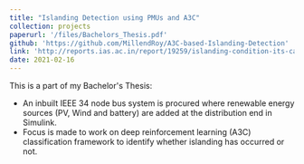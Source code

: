 ```yaml
---
title: "Islanding Detection using PMUs and A3C"
collection: projects
paperurl: '/files/Bachelors_Thesis.pdf'
github: 'https://github.com/MillendRoy/A3C-based-Islanding-Detection'
link: 'http://reports.ias.ac.in/report/19259/islanding-condition-its-causes-mode-of-origination-and-detection'
date: 2021-02-16
---
```

This is a part of my Bachelor's Thesis:
- An inbuilt IEEE 34 node bus system is procured where renewable energy sources (PV, Wind and battery) are added at the distribution end in Simulink. 
- Focus is made to work on deep reinforcement learning (A3C) classification framework to identify whether islanding has occurred or not.

